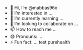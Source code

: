 - 👋 Hi, I’m @mabbas96x
- 👀 I’m interested in ...
- 🌱 I’m currently learning ...
- 💞️ I’m looking to collaborate on ...
- 📫 How to reach me ...
- 😄 Pronouns: ...
- ⚡ Fun fact: ...
test purehealth
<!---
mabbas96x/mabbas96x is a ✨ special ✨ repository because its `README.md` (this file) appears on your GitHub profile.
You can click the Preview link to take a look at your changes.
--->
